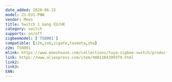 ```yaml
---
date_added: 2020-06-15
model: ZS-EU1-PNW
vendor: Moes
title: Switch 1 Gang EU/UK
category: switch
supports: on/off
zigbeemodel: ['TS0001']
compatible: [z2m,iob,zigate,tasmota,zha]
z2m: TS0001
mlink: https://www.moeshouse.com/collections/tuya-zigbee-switch/products/tuya-zigbee-smart-switch-eu-uk-push-button-wall-light-switch-no-neutral-wire-and-n-l-required-with-multi-control-assosciation
link: https://www.aliexpress.com/item/4001104399379.html
link2: 
link3: 
EAN: 
---
```

